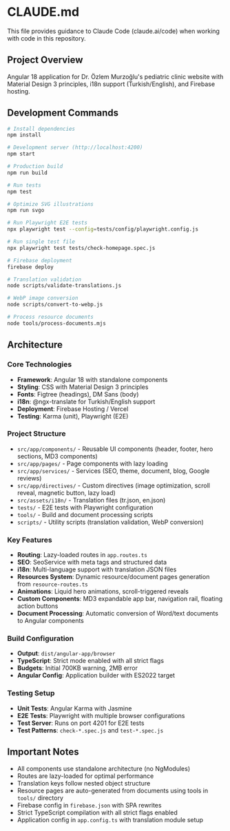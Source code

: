 # CLAUDE.md

This file provides guidance to Claude Code (claude.ai/code) when working with code in this repository.

## Project Overview

Angular 18 application for Dr. Özlem Murzoğlu's pediatric clinic website with Material Design 3 principles, i18n support (Turkish/English), and Firebase hosting.

## Development Commands

```bash
# Install dependencies
npm install

# Development server (http://localhost:4200)
npm start

# Production build
npm run build

# Run tests
npm test

# Optimize SVG illustrations
npm run svgo

# Run Playwright E2E tests
npx playwright test --config=tests/config/playwright.config.js

# Run single test file
npx playwright test tests/check-homepage.spec.js

# Firebase deployment
firebase deploy

# Translation validation
node scripts/validate-translations.js

# WebP image conversion
node scripts/convert-to-webp.js

# Process resource documents
node tools/process-documents.mjs
```

## Architecture

### Core Technologies
- **Framework**: Angular 18 with standalone components
- **Styling**: CSS with Material Design 3 principles
- **Fonts**: Figtree (headings), DM Sans (body)
- **i18n**: @ngx-translate for Turkish/English support
- **Deployment**: Firebase Hosting / Vercel
- **Testing**: Karma (unit), Playwright (E2E)

### Project Structure
- `src/app/components/` - Reusable UI components (header, footer, hero sections, MD3 components)
- `src/app/pages/` - Page components with lazy loading
- `src/app/services/` - Services (SEO, theme, document, blog, Google reviews)
- `src/app/directives/` - Custom directives (image optimization, scroll reveal, magnetic button, lazy load)
- `src/assets/i18n/` - Translation files (tr.json, en.json)
- `tests/` - E2E tests with Playwright configuration
- `tools/` - Build and document processing scripts
- `scripts/` - Utility scripts (translation validation, WebP conversion)

### Key Features
- **Routing**: Lazy-loaded routes in `app.routes.ts`
- **SEO**: SeoService with meta tags and structured data
- **i18n**: Multi-language support with translation JSON files
- **Resources System**: Dynamic resource/document pages generation from `resource-routes.ts`
- **Animations**: Liquid hero animations, scroll-triggered reveals
- **Custom Components**: MD3 expandable app bar, navigation rail, floating action buttons
- **Document Processing**: Automatic conversion of Word/text documents to Angular components

### Build Configuration
- **Output**: `dist/angular-app/browser`
- **TypeScript**: Strict mode enabled with all strict flags
- **Budgets**: Initial 700KB warning, 2MB error
- **Angular Config**: Application builder with ES2022 target

### Testing Setup
- **Unit Tests**: Angular Karma with Jasmine
- **E2E Tests**: Playwright with multiple browser configurations
- **Test Server**: Runs on port 4201 for E2E tests
- **Test Patterns**: `check-*.spec.js` and `test-*.spec.js`

## Important Notes

- All components use standalone architecture (no NgModules)
- Routes are lazy-loaded for optimal performance
- Translation keys follow nested object structure
- Resource pages are auto-generated from documents using tools in `tools/` directory
- Firebase config in `firebase.json` with SPA rewrites
- Strict TypeScript compilation with all strict flags enabled
- Application config in `app.config.ts` with translation module setup